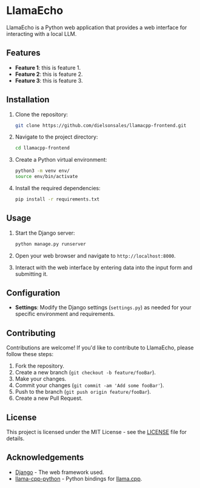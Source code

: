 # LlamaEcho

LlamaEcho is a Python web application that provides a web interface for interacting with a local LLM.

## Features

- **Feature 1**: this is feature 1.
- **Feature 2**: this is feature 2.
- **Feature 3**: this is feature 3.

## Installation

1. Clone the repository:

    ```bash
    git clone https://github.com/dielsonsales/llamacpp-frontend.git
    ```

2. Navigate to the project directory:

    ```bash
    cd llamacpp-frontend
    ```

3. Create a Python virtual environment:

    ```bash
    python3 -m venv env/
    source env/bin/activate
    ```

4. Install the required dependencies:

    ```bash
    pip install -r requirements.txt
    ```

## Usage

1. Start the Django server:

    ```bash
    python manage.py runserver
    ```

2. Open your web browser and navigate to `http://localhost:8000`.

3. Interact with the web interface by entering data into the input form and submitting it.

## Configuration

- **Settings**: Modify the Django settings (`settings.py`) as needed for your specific environment and requirements.

## Contributing

Contributions are welcome! If you'd like to contribute to LlamaEcho, please follow these steps:

1. Fork the repository.
2. Create a new branch (`git checkout -b feature/fooBar`).
3. Make your changes.
4. Commit your changes (`git commit -am 'Add some fooBar'`).
5. Push to the branch (`git push origin feature/fooBar`).
6. Create a new Pull Request.

## License

This project is licensed under the MIT License - see the [LICENSE](LICENSE.md) file for details.

## Acknowledgements

- [Django](https://www.djangoproject.com/) - The web framework used.
- [llama-cpp-python](https://github.com/abetlen/llama-cpp-python) - Python bindings for [llama.cpp](https://github.com/ggerganov/llama.cpp).
